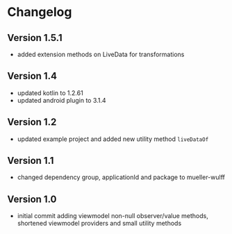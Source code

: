 # Changelog

## Version 1.5.1

- added extension methods on LiveData for transformations

## Version 1.4

- updated kotlin to 1.2.61
- updated android plugin to 3.1.4

## Version 1.2

- updated example project and added new utility method `liveDataOf`

## Version 1.1

- changed dependency group, applicationId and package to mueller-wulff

## Version 1.0

- initial commit adding viewmodel non-null observer/value methods, shortened viewmodel providers and small utility methods